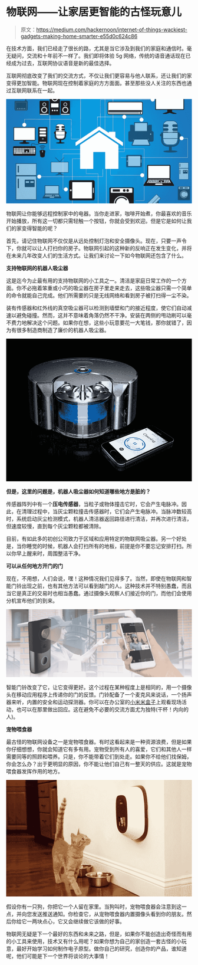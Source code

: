 # 物联网——让家居更智能的古怪玩意儿

> 原文：<https://medium.com/hackernoon/internet-of-things-wackiest-gadgets-making-home-smarter-e55d0c624c86>

在技术方面，我们已经走了很长的路，尤其是当它涉及到我们的家庭和通信时。毫无疑问，交流和十年前不一样了。我们即将体验 5g 网络，传统的语音通话现在已经成为过去，互联网协议语音是新的最佳选择。

互联网彻底改变了我们的交流方式，不仅让我们更容易与他人联系，还让我们的家变得更加智能。物联网现在控制着家庭的方方面面。甚至那些没人关注的东西也通过互联网联系在一起。

![](img/c027bde69cd1d41e9072b57707175fce.png)

物联网让你能够远程控制家中的电器。当你走进家，咖啡开始煮，你最喜欢的音乐开始播放，所有这一切都只需轻触一个按钮，你就会受到欢迎。但是它是如何让我们的家变得智能的呢？

首先，请记住物联网不仅仅是从远处控制灯泡和安全摄像头。现在，只要一声令下，你就可以让人打扫你的房子。物联网引起的这种新的反响正在发生变化，并将在未来几年改变人们的生活方式。让我们来讨论一下如今物联网还包含了什么。

**支持物联网的机器人吸尘器**

这是迄今为止最有用的支持物联网的小工具之一。清洁是家庭日常工作的一个方面。你不必拖着笨重或小巧的吸尘器在房子里走来走去，这些吸尘器只需一个简单的命令就能自己完成。他们所需要的只是无线网络和看到房子被打扫得一尘不染。

装有传感器和红外线的真空吸尘器可以检测到墙壁和门的接近程度，使它们自动减速以避免碰撞。然而，这并不意味着角落仍然不干净。安装在两侧的甩动刷可以毫不费力地解决这个问题。如果你在想，这些小玩意要花一大笔钱，那你就错了，因为有很多制造商制造了廉价的机器人吸尘器。

![](img/07138f01f1876f92e383caa802efdd25.png)

**但是，这里的问题是，机器人吸尘器如何知道哪些地方是脏的？**

传感器阵列中有一个**压电传感器**，当粒子或物体撞击它时，它会产生电脉冲。因此，在清理过程中，当灰尘颗粒撞击传感器时，它们会产生电脉冲。当脉冲数较高时，系统启动灰尘检测模式，机器人清洁器返回路径进行清洁，并再次进行清洁，但速度较慢，直到每个灰尘颗粒都被清除。

目前，有如此多的初创公司致力于区域和应用特定的物联网吸尘器。另一个好处是，当你睡觉的时候，机器人会打扫所有的地板，前提是你不要忘记安排打扫。所以你早上醒来时，周围整洁干净。

**可以从任何地方开门的门**

现在，不用想，人们会说，嘿！这种情况我们见得多了。当然，即使在物联网和智能门铃出现之前，也有其他方法可以看到敲门的人。这种技术并不特别愚蠢，而且当它是真正的交易时也相当愚蠢。通过摄像头观察人们接近你的门，而他们会使用分机宣布他们的到来。

![](img/3e9628843fa2ab705c2cf37a8566cc41.png)

智能门铃改变了它，让它变得更好。这个过程在某种程度上是相同的，用一个摄像头在移动应用程序上传递你的门的反馈。门铃配备了一个麦克风来说话，一个扬声器来听，内置的安全和运动探测器。你可以在办公室的[小米米盒子](https://crunchise.com/xiaomi-mi-tv-box-review/)上观看现场活动，也可以在那里做出回应。这在避免不必要的交流方面尤为独特(干杯！内向的人)。

**宠物喂食器**

最古怪的物联网设备之一是宠物喂食器。有时这看起来是一种资源浪费，但是如果你仔细想想，你就会知道它有多有用。宠物受到所有人的喜爱，它们和其他人一样需要同等的照顾和喂养。只是，你不能带着它们到处走。如果你不给他们找保姆，你会怎么办？出于更明显的原因，你不能让他们自己有一整天的供应。这就是宠物喂食器发挥作用的地方。

![](img/d249fb1998cd486434d5c204fe615e51.png)

假设你有一只狗，你把它一个人留在家里。当狗叫时，宠物喂食器会注意到这一点，并向您发送推送通知。你检查它，从宠物喂食器内置摄像头看到你的朋友。然后你给它一两块点心，它又会继续做它该做的好事。

物联网无疑是下一个最好的东西和未来之路，但是，如果你不能创造出奇怪而有用的小工具来使用，技术又有什么用呢？如果你想为自己的家创造一套古怪的小玩意，最好开始学习如何制作电子原型。做你自己的研究，创造你的产品，谁知道呢，他们可能是下一个世界将谈论的大事情！